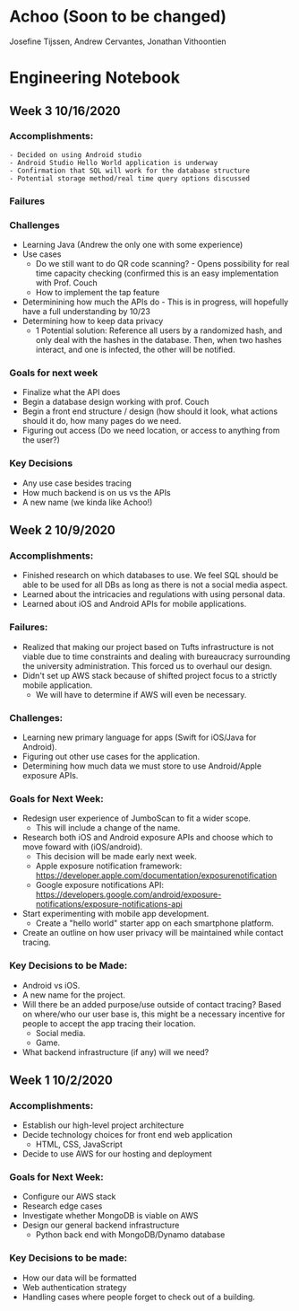 # Achoo (Soon to be changed)
Josefine Tijssen, Andrew Cervantes, Jonathan Vithoontien

# Engineering Notebook

## Week 3 10/16/2020
### Accomplishments:
    - Decided on using Android studio
    - Android Studio Hello World application is underway
    - Confirmation that SQL will work for the database structure
    - Potential storage method/real time query options discussed
    
### Failures

### Challenges
- Learning Java (Andrew the only one with some experience)
- Use cases 
    - Do we still want to do QR code scanning?
            - Opens possibility for real time capacity checking (confirmed this is an easy implementation with Prof. Couch
    - How to implement the tap feature
- Determinining how much the APIs do
        - This is in progress, will hopefully have a full understanding by 10/23
- Determining how to keep data privacy
    - 1 Potential solution:
            Reference all users by a randomized hash, and only deal with the hashes in the database. Then, when two hashes interact, and one is infected, the other will be notified.
### Goals for next week
- Finalize what the API does
- Begin a database design working with prof. Couch
- Begin a front end structure / design (how should it look, what actions should it do, how many pages do we need.
- Figuring out access (Do we need location, or access to anything from the user?)
### Key Decisions
- Any use case besides tracing
- How much backend is on us vs the APIs
- A new name (we kinda like Achoo!)

## Week 2 10/9/2020
### Accomplishments:
- Finished research on which databases to use. We feel SQL should be able to be used for all DBs as long as there is not a social media aspect.
- Learned about the intricacies and regulations with using personal data.
- Learned about iOS and Android APIs for mobile applications.
### Failures:
- Realized that making our project based on Tufts infrastructure is not viable due to time constraints and dealing with bureaucracy surrounding the university administration. This forced us to overhaul our design.
- Didn't set up AWS stack because of shifted project focus to a strictly mobile application.
    - We will have to determine if AWS will even be necessary.
### Challenges:
- Learning new primary language for apps (Swift for iOS/Java for Android).
- Figuring out other use cases for the application.
- Determining how much data we must store to use Android/Apple exposure APIs.
### Goals for Next Week:
- Redesign user experience of JumboScan to fit a wider scope.
    - This will include a change of the name.
- Research both iOS and Android exposure APIs and choose which to move foward with (iOS/android).
    - This decision will be made early next week.
    - Apple exposure notification framework: https://developer.apple.com/documentation/exposurenotification
    - Google exposure notifications API: https://developers.google.com/android/exposure-notifications/exposure-notifications-api
- Start experimenting with mobile app development.
    - Create a "hello world" starter app on each smartphone platform.
- Create an outline on how user privacy will be maintained while contact tracing. 
### Key Decisions to be Made:
- Android vs iOS.
- A new name for the project.
- Will there be an added purpose/use outside of contact tracing? Based on where/who our user base is, this might be a necessary incentive for people to accept the app tracing their location. 
    - Social media.
    - Game.
- What backend infrastructure (if any) will we need?
    
    
## Week 1 10/2/2020
### Accomplishments:
- Establish our high-level project architecture
- Decide technology choices for front end web application
  - HTML, CSS, JavaScript
- Decide to use AWS for our hosting and deployment
### Goals for Next Week:
- Configure our AWS stack
- Research edge cases
- Investigate whether MongoDB is viable on AWS
- Design our general backend infrastructure
  - Python back end with MongoDB/Dynamo database
### Key Decisions to be made:
- How our data will be formatted
- Web authentication strategy
- Handling cases where people forget to check out of a building.
